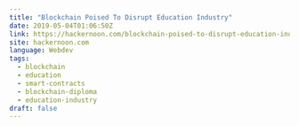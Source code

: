 ```yaml
---
title: "Blockchain Poised To Disrupt Education Industry"
date: 2019-05-04T01:06:50Z
link: https://hackernoon.com/blockchain-poised-to-disrupt-education-industry-f41d6f415a3f?source=rss----3a8144eabfe3---4
site: hackernoon.com
language: Webdev
tags:
  - blockchain
  - education
  - smart-contracts
  - blockchain-diploma
  - education-industry
draft: false
---
```


